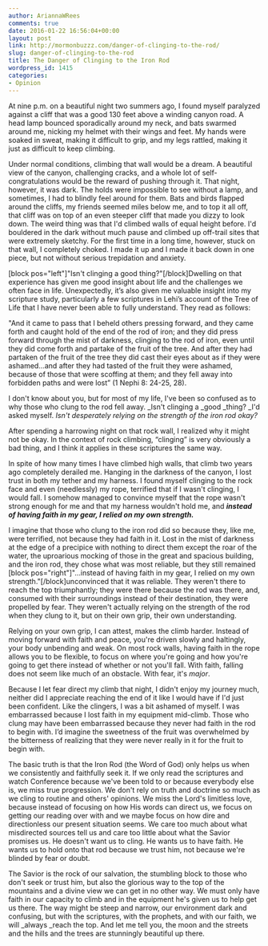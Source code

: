 ```yaml
---
author: AriannaWRees
comments: true
date: 2016-01-22 16:56:04+00:00
layout: post
link: http://mormonbuzzz.com/danger-of-clinging-to-the-rod/
slug: danger-of-clinging-to-the-rod
title: The Danger of Clinging to the Iron Rod
wordpress_id: 1415
categories:
- Opinion
---
```



At nine p.m. on a beautiful night two summers ago, I found myself paralyzed against a cliff that was a good 130 feet above a winding canyon road. A head lamp bounced sporadically around my neck, and bats swarmed around me, nicking my helmet with their wings and feet. My hands were soaked in sweat, making it difficult to grip, and my legs rattled, making it just as difficult to keep climbing. 

Under normal conditions, climbing that wall would be a dream. A beautiful view of the canyon, challenging cracks, and a whole lot of self-congratulations would be the reward of pushing through it. That night, however, it was dark. The holds were impossible to see without a lamp, and sometimes, I had to blindly feel around for them. Bats and birds flapped around the cliffs, my friends seemed miles below me, and to top it all off, that cliff was on top of an even steeper cliff that made you dizzy to look down. The weird thing was that I'd climbed walls of equal height before. I'd bouldered in the dark without much pause and climbed up off-trail sites that were extremely sketchy. For the first time in a long time, however, stuck on that wall, I completely choked. I made it up and I made it back down in one piece, but not without serious trepidation and anxiety.

[block pos="left"]"Isn't clinging a good thing?"[/block]Dwelling on that experience has given me good insight about life and the challenges we often face in life. Unexpectedly, it’s also given me valuable insight into my scripture study, particularly a few scriptures in Lehi’s account of the Tree of Life that I have never been able to fully understand. They read as follows:

"And it came to pass that I beheld others pressing forward, and they came forth and caught hold of the end of the rod of iron; and they did press forward through the mist of darkness, clinging to the rod of iron, even until they did come forth and partake of the fruit of the tree. And after they had partaken of the fruit of the tree they did cast their eyes about as if they were ashamed...and after they had tasted of the fruit they were ashamed, because of those that were scoffing at them; and they fell away into forbidden paths and were lost” (1 Nephi 8: 24-25, 28). 

I don't know about you, but for most of my life, I've been so confused as to why those who clung to the rod fell away. _Isn't clinging a _good _thing? _I'd asked myself. _Isn't desperately relying on the strength of the iron rod okay?_

After spending a harrowing night on that rock wall, I realized why it might not be okay. In the context of rock climbing, “clinging” is very obviously a bad thing, and I think it applies in these scriptures the same way.

In spite of how many times I have climbed high walls, that climb two years ago completely derailed me. Hanging in the darkness of the canyon, I lost trust in both my tether and my harness. I found myself clinging to the rock face and even (needlessly) my rope, terrified that if I wasn't clinging, I would fall. I somehow managed to convince myself that the rope wasn't strong enough for me and that my harness wouldn't hold me, and **_instead of having faith in my gear, I relied on my own strength._**

I imagine that those who clung to the iron rod did so because they, like me, were terrified, not because they had faith in it. Lost in the mist of darkness at the edge of a precipice with nothing to direct them except the roar of the water, the uproarious mocking of those in the great and spacious building, and the iron rod, they chose what was most reliable, but they still remained [block pos="right"]"...instead of having faith in my gear, I relied on my own strength."[/block]unconvinced that it was reliable. They weren't there to reach the top triumphantly; they were there because the rod was there, and, consumed with their surroundings instead of their destination, they were propelled by fear. They weren't actually relying on the strength of the rod when they clung to it, but on their own grip, their own understanding.

Relying on your own grip, I can attest, makes the climb harder. Instead of moving forward with faith and peace, you're driven slowly and haltingly, your body unbending and weak. On most rock walls, having faith in the rope allows you to be flexible, to focus on where you're going and how you're going to get there instead of whether or not you'll fall. With faith, falling does not seem like much of an obstacle. With fear, it's _major_.

Because I let fear direct my climb that night, I didn't enjoy my journey much, neither did I appreciate reaching the end of it like I would have if I'd just been confident. Like the clingers, I was a bit ashamed of myself. I was embarrassed because I lost faith in my equipment mid-climb. Those who clung may have been embarrassed because they never had faith in the rod to begin with. I’d imagine the sweetness of the fruit was overwhelmed by the bitterness of realizing that they were never really in it for the fruit to begin with.

The basic truth is that the Iron Rod (the Word of God) only helps us when we consistently and faithfully seek it. If we only read the scriptures and watch Conference because we've been told to or because everybody else is, we miss true progression. We don't rely on truth and doctrine so much as we cling to routine and others' opinions. We miss the Lord's limitless love, because instead of focusing on how His words can direct us, we focus on getting our reading over with and we maybe focus on how dire and directionless our present situation seems. We care too much about what misdirected sources tell us and care too little about what the Savior promises us. He doesn't want us to cling. He wants us to have faith. He wants us to hold onto that rod because we trust him, not because we're blinded by fear or doubt.

The Savior is the rock of our salvation, the stumbling block to those who don't seek or trust him, but also the glorious way to the top of the mountains and a divine view we can get in no other way. We must only have faith in our capacity to climb and in the equipment he's given us to help get us there. The way might be steep and narrow, our environment dark and confusing, but with the scriptures, with the prophets, and with our faith, we will _always _reach the top. And let me tell you, the moon and the streets and the hills and the trees are stunningly beautiful up there.


